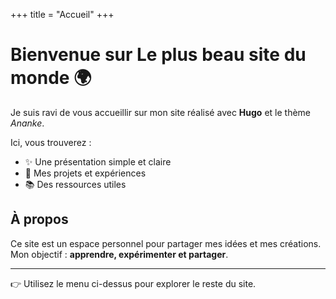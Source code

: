 +++
title = "Accueil"
+++

# Bienvenue sur **Le plus beau site du monde** 🌍

Je suis ravi de vous accueillir sur mon site réalisé avec **Hugo** et le thème *Ananke*.

Ici, vous trouverez :
- ✨ Une présentation simple et claire
- 🚀 Mes projets et expériences
- 📚 Des ressources utiles

## À propos

Ce site est un espace personnel pour partager mes idées et mes créations.  
Mon objectif : **apprendre, expérimenter et partager**.

---

👉 Utilisez le menu ci-dessus pour explorer le reste du site.
